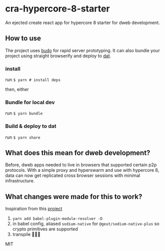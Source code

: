 # cra-hypercore-8-starter
An ejected create react app for hypercore 8 starter for dweb development.

## How to use
The project uses [budo](https://github.com/mattdesl/budo) for rapid server prototyping. It can also bundle your project using straight browserify and deploy to [dat](https://dat.foundation/). 

### install 
run `$ yarn # install deps`

then, either

### Bundle for local dev
run `$ yarn bundle`

### Build & deploy to dat
run `$ yarn share`

## What does this mean for dweb development?
Before, dweb apps needed to live in browsers that supported certain p2p protocols. With a simple proxy and hyperswarm and use with hypercore 8, data can now get replicated cross browser sessions with minimal infrastructure.

## What changes were made for this to work?
Inspiration from this [project](https://github.com/tinchoz49/workaround-hypercore8-browser)
1. `yarn add babel-plugin-module-resolver -D`
2. in babel config, aliased `sodium-native` for `@geut/sodium-native-plus` so crypto primitives are supported
3. transpile 🍾🍾🍾

MIT